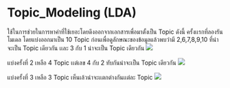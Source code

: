# Topic_Modeling (LDA)
ใช้ในการช่วยในการหาคำที่ใช้เยอะโดยดึงออกจากเอกสารเพื่อมาตั้งเป็น Topic ดังนี้ 
ครั้งเเรกที่ลองรันโมเดล โดยแบ่งออกมาเป็น 10 Topic ก่อนเพื่อดูลักษณะของข้อมูลแล้วพบว่ามี 2,6,7,8,9,10 ที่น่าจะเป็น Topic เดียวกัน เเละ 3 กับ 1 น่าจะเป็น Topic เดียวกัน
![](https://github.com/chetninphat/BADS7105-CRM-Analytics-and-Intelligence/blob/main/Homework%2011/Topic_Modeling_10Topic.jpg)
 
 
 แบ่งครั้งที่ 2 เหลือ 4 Topic เเต่เลข 4 กับ 2 ทับกันน่าจะเป็น Topic เดียวกัน
 ![](https://github.com/chetninphat/BADS7105-CRM-Analytics-and-Intelligence/blob/main/Homework%2011/Topic_Modeling_4Topic.jpg)
 
 
 แบ่งครั้งที่ 3 เหลือ 3 Topic เห็นเล้วน่าจะเเตกต่างกันเเต่ละ Topic
 ![](https://github.com/chetninphat/BADS7105-CRM-Analytics-and-Intelligence/blob/main/Homework%2011/Topic_Modeling_3Topic.jpg)
